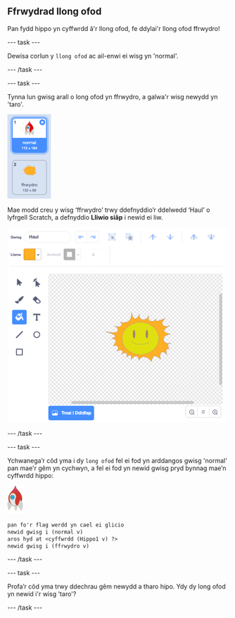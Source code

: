 ## Ffrwydrad llong ofod

Pan fydd hippo yn cyffwrdd â'r llong ofod, fe ddylai'r llong ofod ffrwydro!

\--- task \---

Dewisa corlun y `llong ofod` ac ail-enwi ei wisg yn 'normal'.

\--- /task \---

\--- task \---

Tynna lun gwisg arall o long ofod yn ffrwydro, a galwa'r wisg newydd yn 'taro'.

![sgrinlun](images/invaders-spaceship-costumes.png)

Mae modd creu y wisg ‘ffrwydro’ trwy ddefnyddio’r ddelwedd ‘Haul’ o lyfrgell Scratch, a defnyddio **Lliwio siâp** i newid ei liw.

![sgrinlun](images/invaders-sun.png)

\--- /task \---

\--- task \---

Ychwanega’r côd yma i dy `long ofod` fel ei fod yn arddangos gwisg 'normal' pan mae'r gêm yn cychwyn, a fel ei fod yn newid gwisg pryd bynnag mae’n cyffwrdd hippo:

![corlun roced](images/rocket-sprite.png)

```blocks3
pan fo'r flag werdd yn cael ei glicio
newid gwisg i (normal v)
aros hyd at <cyffwrdd (Hippo1 v) ?>
newid gwisg i (ffrwydro v)
```

\--- /task \---

\--- task \---

Profa’r côd yma trwy ddechrau gêm newydd a tharo hipo. Ydy dy long ofod yn newid i'r wisg 'taro'?

\--- /task \---